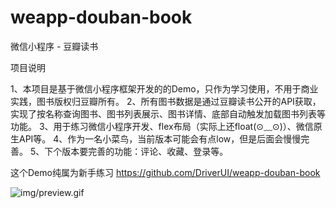 # weapp-douban-book

微信小程序 - 豆瓣读书

项目说明

1、本项目是基于微信小程序框架开发的的Demo，只作为学习使用，不用于商业实践，图书版权归豆瓣所有。
2、所有图书数据是通过豆瓣读书公开的API获取，实现了按名称查询图书、图书列表展示、图书详情、底部自动触发加载图书列表等功能。
3、用于练习微信小程序开发、flex布局（实际上还float(⊙﹏⊙)）、微信原生API等。
4、作为一名小菜鸟，当前版本可能会有点low，但是后面会慢慢完善。
5、下个版本要完善的功能：评论、收藏、登录等。

这个Demo纯属为新手练习
https://github.com/DriverUI/weapp-douban-book

![img/preview.gif](img/preview.gif)
